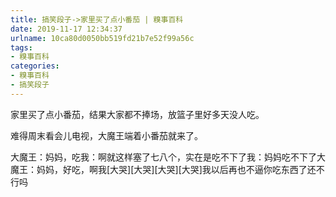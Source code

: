 ```yaml
---
title: 搞笑段子->家里买了点小番茄 | 糗事百科
date: 2019-11-17 12:34:37
urlname: 10ca80d0050bb519fd21b7e52f99a56c
tags: 
- 糗事百科
categories:
- 糗事百科
- 搞笑段子
---
```

家里买了点小番茄，结果大家都不捧场，放篮子里好多天没人吃。

难得周末看会儿电视，大魔王端着小番茄就来了。

大魔王：妈妈，吃我：啊就这样塞了七八个，实在是吃不下了我：妈妈吃不下了大魔王：妈妈，好吃，啊我[大哭][大哭][大哭][大哭]我以后再也不逼你吃东西了还不行吗


